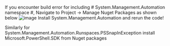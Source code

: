 If you encounter build error for including # System.Management.Automation namespace #,
Navigate to Project -> Manage Nuget Packages as shown below
![image](https://github.com/Thirukrishnan/Offensive-C-/assets/63901950/03a7a750-0168-4687-aed0-49572cc2c405)
Install System.Management.Automation and rerun the code!

Similarly for System.Management.Automation.Runspaces.PSSnapInException install Microsoft.PowerShell.SDK from Nuget packages
  
